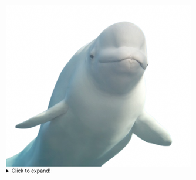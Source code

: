 <img src="belugas.png">
<details>
  <summary>Click to expand!</summary>

  Here is the content that will be shown when the section is expanded. You can include text, links, images, or any other Markdown content here.

</details>
